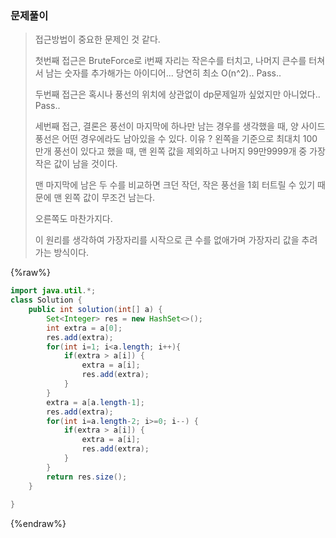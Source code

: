 ### 문제풀이

> 접근방법이 중요한 문제인 것 같다.
>
> 첫번째 접근은 BruteForce로 i번째 자리는 작은수를 터치고, 나머지 큰수를 터쳐서 남는 숫자를 추가해가는 아이디어... 당연히 최소 O(n^2).. Pass..
>
> 두번째 접근은 혹시나 풍선의 위치에 상관없이 dp문제일까 싶었지만 아니었다.. Pass..
>
> 세번째 접근, 결론은 풍선이 마지막에 하나만 남는 경우를 생각했을 때, 양 사이드 풍선은 어떤 경우에라도 남아있을 수 있다. 이유 ? 왼쪽을 기준으로 최대치 100만개 풍선이 있다고 했을 때, 맨 왼쪽 값을 제외하고 나머지 99만9999개 중 가장 작은 값이 남을 것이다.
>
> 맨 마지막에 남은 두 수를 비교하면 크던 작던, 작은 풍선을 1회 터트릴 수 있기 때문에 맨 왼쪽 값이 무조건 남는다.
>
> 오른쪽도 마찬가지다.
>
> 이 원리를 생각하여 가장자리를 시작으로 큰 수를 없애가며 가장자리 값을 추려가는 방식이다.

{%raw%}

```java
import java.util.*;
class Solution {
    public int solution(int[] a) {
        Set<Integer> res = new HashSet<>();
        int extra = a[0];
        res.add(extra);
        for(int i=1; i<a.length; i++){
        	if(extra > a[i]) {
        		extra = a[i];
        		res.add(extra);
        	}
        }
        extra = a[a.length-1];
        res.add(extra);
        for(int i=a.length-2; i>=0; i--) {
        	if(extra > a[i]) {
        		extra = a[i];
        		res.add(extra);
        	}
        }
        return res.size();
    }
    
}
```

{%endraw%}
